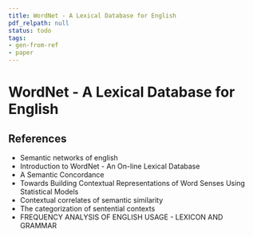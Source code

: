 ```yaml
---
title: WordNet - A Lexical Database for English
pdf_relpath: null
status: todo
tags:
- gen-from-ref
- paper
---
```


# WordNet - A Lexical Database for English

## References

- Semantic networks of english
- Introduction to WordNet - An On-line Lexical Database
- A Semantic Concordance
- Towards Building Contextual Representations of Word Senses Using Statistical Models
- Contextual correlates of semantic similarity
- The categorization of sentential contexts
- FREQUENCY ANALYSIS OF ENGLISH USAGE - LEXICON AND GRAMMAR
